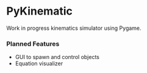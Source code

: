 # PyKinematic

Work in progress kinematics simulator using Pygame. 

### Planned Features
- GUI to spawn and control objects
- Equation visualizer